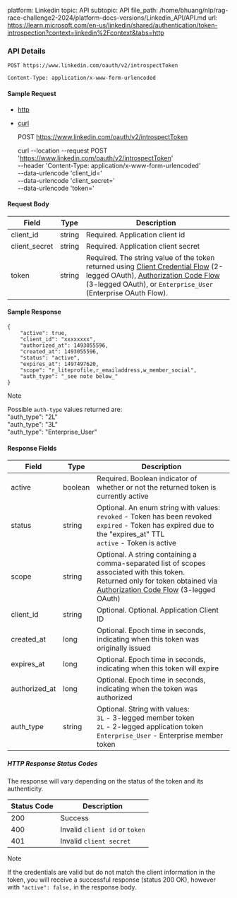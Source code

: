 platform: Linkedin
topic: API
subtopic: API
file_path: /home/bhuang/nlp/rag-race-challenge2-2024/platform-docs-versions/Linkedin_API/API.md
url: https://learn.microsoft.com/en-us/linkedin/shared/authentication/token-introspection?context=linkedin%2Fcontext&tabs=http


### API Details

    POST https://www.linkedin.com/oauth/v2/introspectToken
    
    Content-Type: application/x-www-form-urlencoded
    

#### Sample Request

* [http](#tabpanel_1_http)
* [curl](#tabpanel_1_curl)

    POST https://www.linkedin.com/oauth/v2/introspectToken
    

    curl --location --request POST 'https://www.linkedin.com/oauth/v2/introspectToken' \
    --header 'Content-Type: application/x-www-form-urlencoded' \
    --data-urlencode 'client_id=<Application Client ID>' \
    --data-urlencode 'client_secret=<Application Client Secret>' \
    --data-urlencode 'token=<Token Value>'
    

#### Request Body

| Field | Type | Description |
| --- | --- | --- |
| client\_id | string | Required. Application client id |
| client\_secret | string | Required. Application client secret |
| token | string | Required. The string value of the token returned using [Client Credential Flow](https://learn.microsoft.com/en-us/linkedin/shared/authentication/client-credentials-flow) (2-legged OAuth), [Authorization Code Flow](https://learn.microsoft.com/en-us/linkedin/shared/authentication/authorization-code-flow) (3-legged OAuth), or `Enterprise_User` (Enterprise OAuth Flow). |

#### Sample Response

    {
        "active": true,
        "client_id": "xxxxxxxx",
        "authorized_at": 1493055596,
        "created_at": 1493055596,
        "status": "active",
        "expires_at": 1497497620,
        "scope": "r_liteprofile,r_emailaddress,w_member_social",
        "auth_type": "_see note below_" 
    }
    

Note

Possible `auth-type` values returned are:  
"auth\_type": "2L"  
"auth\_type": "3L"  
"auth\_type": "Enterprise\_User"

#### Response Fields

| Field | Type | Description |
| --- | --- | --- |
| active | boolean | Required. Boolean indicator of whether or not the returned token is currently active |
| status | string | Optional. An enum string with values:  <br>`revoked` - Token has been revoked  <br>`expired` - Token has expired due to the "expires\_at" TTL  <br>`active` - Token is active |
| scope | string | Optional. A string containing a comma-separated list of scopes associated with this token.  <br>Returned only for token obtained via [Authorization Code Flow](https://learn.microsoft.com/en-us/linkedin/shared/authentication/authorization-code-flow) (3-legged OAuth) |
| client\_id | string | Optional. Optional. Application Client ID |
| created\_at | long | Optional. Epoch time in seconds, indicating when this token was originally issued |
| expires\_at | long | Optional. Epoch time in seconds, indicating when this token will expire |
| authorized\_at | long | Optional. Epoch time in seconds, indicating when the token was authorized |
| auth\_type | string | Optional. String with values:  <br>`3L` - 3-legged member token  <br>`2L` - 2-legged application token  <br>`Enterprise_User` - Enterprise member token |

##### HTTP Response Status Codes

The response will vary depending on the status of the token and its authenticity.

| Status Code | Description |
| --- | --- |
| 200 | Success |
| 400 | Invalid `client id` or `token` |
| 401 | Invalid `client secret` |

Note

If the credentials are valid but do not match the client information in the token, you will receive a successful response (status 200 OK), however with `"active": false,` in the response body.